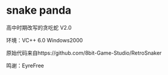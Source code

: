 # snake panda

高中时期改写的贪吃蛇 V2.0

环境：VC++ 6.0 Windows2000

原始代码来自https://github.com/8bit-Game-Studio/RetroSnaker

鸣谢：EyreFree